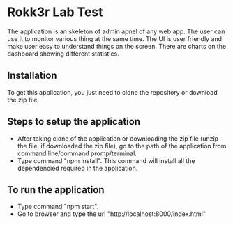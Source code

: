 # Rokk3r Lab Test

The application is an skeleton of admin apnel of any web app. The user can use it to monitor various thing at the same time.
The UI is user friendly and make user easy to understand things on the screen. There are charts on the dashboard showing different statistics.

## Installation

To get this application, you just need to clone the repository or download the zip file.

## Steps to setup the application

* After taking clone of the application or downloading the zip file (unzip the file, if downloaded the zip file), go to the path of the application from command line/command promp/terminal.
* Type command "npm install". This command will install all the dependencied required in the application.

## To run the application

* Type command "npm start".
* Go to browser and type the url "http://localhost:8000/index.html"
